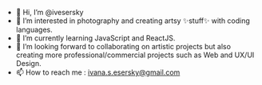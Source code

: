 - 👋 Hi, I’m @ivesersky
- 👀 I’m interested in photography and creating artsy ✨stuff✨ with coding languages.
- 🌱 I’m currently learning JavaScript and ReactJS.
- 💞️ I’m looking forward to collaborating on artistic projects but also creating more professional/commercial projects such as Web and UX/UI Design. 
- 📫 How to reach me : ivana.s.esersky@gmail.com


